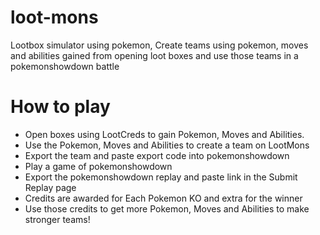 # loot-mons

Lootbox simulator using pokemon, Create teams using pokemon, moves and abilities gained from opening loot boxes and use those teams in a pokemonshowdown battle

# How to play

- Open boxes using LootCreds to gain Pokemon, Moves and Abilities.
- Use the Pokemon, Moves and Abilities to create a team on LootMons
- Export the team and paste export code into pokemonshowdown
- Play a game of pokemonshowdown
- Export the pokemonshowdown replay and paste link in the Submit Replay page
- Credits are awarded for Each Pokemon KO and extra for the winner
- Use those credits to get more Pokemon, Moves and Abilities to make stronger teams!
